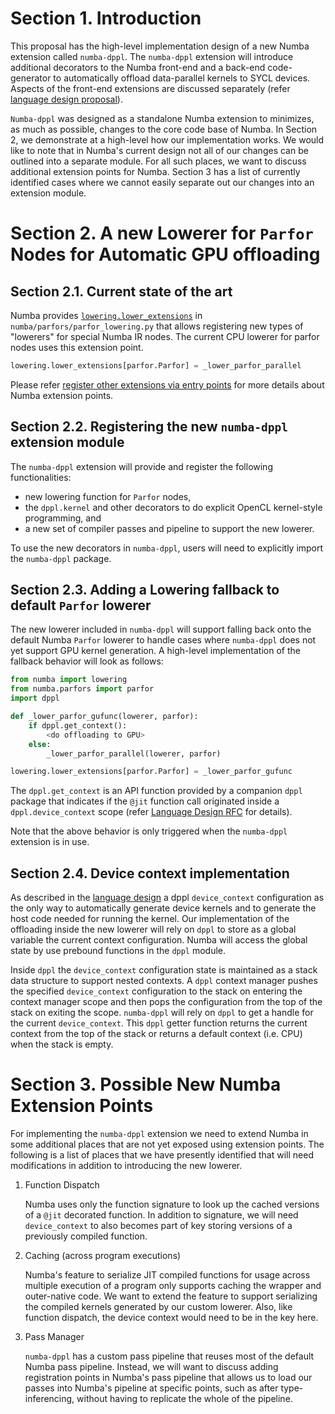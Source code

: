 # Section 1. Introduction

This proposal has the high-level implementation design of a new Numba extension called `numba-dppl`. The `numba-dppl` extension will introduce 
additional decorators to the Numba front-end and a back-end code-generator to automatically offload data-parallel kernels to SYCL devices.
Aspects of the front-end extensions are discussed separately (refer [language design proposal](https://github.com/IntelPython/Numba_Extension_Proposals/blob/master/Language_Design_Proposal.md)).

`Numba-dppl` was designed as a standalone Numba extension to minimizes, as much as possible, changes to the core code base of Numba. In Section 2, we demonstrate at a
high-level how our implementation works. We would like to note that in Numba's current design not all of our changes can be outlined into a separate module. 
For all such places, we want to discuss additional extension points for Numba. Section 3 has a list of currently identified cases where we cannot easily 
separate out our changes into an extension module.

# Section 2. A new Lowerer for `Parfor` Nodes for Automatic GPU offloading

## Section 2.1. Current state of the art

Numba provides [`lowering.lower_extensions`](https://github.com/numba/numba/blob/56fc9d7eeb098002753c13480bcde72dcfe0296c/numba/parfors/parfor_lowering.py#L483)
in `numba/parfors/parfor_lowering.py` that allows registering new types of "lowerers" for special Numba IR nodes. The current CPU lowerer for parfor nodes
uses this extension point. 

```python
lowering.lower_extensions[parfor.Parfor] = _lower_parfor_parallel
```

Please refer [register other extensions via entry points](http://numba.pydata.org/numba-doc/latest/extending/entrypoints.html) for more details about Numba extension points.

## Section 2.2. Registering the new `numba-dppl` extension module

The `numba-dppl` extension will provide and register the following functionalities:

* new lowering function for `Parfor` nodes,
* the `dppl.kernel` and other decorators to do explicit OpenCL kernel-style
  programming, and
* a new set of compiler passes and pipeline to support the new lowerer.

To use the new decorators in `numba-dppl`, users will need to explicitly import the `numba-dppl` package.

## Section 2.3. Adding a Lowering fallback to default `Parfor` lowerer

The new lowerer included in `numba-dppl` will support falling back onto the default Numba `Parfor` lowerer to handle cases where `numba-dppl` does not yet
support GPU kernel generation. A high-level implementation of the fallback behavior will look as follows:

```python
from numba import lowering
from numba.parfors import parfor
import dppl

def _lower_parfor_gufunc(lowerer, parfor):
    if dppl.get_context():
        <do offloading to GPU>
    else:
        _lower_parfor_parallel(lowerer, parfor)

lowering.lower_extensions[parfor.Parfor] = _lower_parfor_gufunc
```

The `dppl.get_context` is an API function provided by a companion `dppl` package that indicates if the `@jit` function call originated inside a
`dppl.device_context` scope (refer [Language Design RFC](https://numba.discourse.group/t/rfc-language-design-for-a-new-back-end-to-automatically-offload-data-parallel-kernels/164) for details).

Note that the above behavior is only triggered when the `numba-dppl` extension is in use.

<!---
### Section 2.1.4. Lowering fallback (Ver.2)

Context manager could change `lowering.lower_extensions[parfor.Parfor]`.
Context manager provides sets its custom lowering function at enter and return
it to the previous state on leave.
--->

## Section 2.4. Device context implementation

As described in the [language design](https://github.com/IntelPython/Numba_Extension_Proposals/blob/master/Language_Design_Proposal.md)
a dppl `device_context` configuration as the only way to automatically generate device kernels and to 
generate the host code needed for running the kernel. Our implementation of the offloading inside the new lowerer will rely on `dppl` to store as a global
variable the current context configuration. Numba will access the global state by use prebound functions in the `dppl` module.

Inside `dppl` the `device_context` configuration state is maintained as a stack data structure to support nested contexts. A `dppl` context manager pushes the
specified `device_context` configuration to the stack on entering the context manager scope and then pops the configuration from the top of the stack on
exiting the scope. `numba-dppl` will rely on `dppl` to get a handle for the current `device_context`. This `dppl` getter function returns the current
context from the top of the stack or returns a default context (i.e. CPU) when the stack is empty.

# Section 3. Possible New Numba Extension Points

For implementing the `numba-dppl` extension we need to extend Numba in some additional places that are not yet exposed using extension points. The following
is a list of places that we have presently identified that will need modifications in addition to introducing the new lowerer.

1. Function Dispatch

    Numba uses only the function signature to look up the cached versions of a
    `@jit` decorated function. In addition to signature, we will need
    `device_context` to also becomes part of key storing versions of a
    previously compiled function.

2. Caching (across program executions)

    Numba's feature to serialize JIT compiled functions for usage across
    multiple execution of a program only supports caching the wrapper and
    outer-native code. We want to extend the feature to support serializing the
    compiled kernels generated by our custom lowerer. Also, like function
    dispatch, the device context would need to be in the key here.

3. Pass Manager

    `numba-dppl` has a custom pass pipeline that reuses most of the default
    Numba pass pipeline. Instead, we will want to discuss adding registration
    points in Numba's pass pipeline that allows us to load our passes into
    Numba's pipeline at specific points, such as after type-inferencing, without
    having to replicate the whole of the pipeline.

<!---
4. Existing passes extending - depends on pass

Scenario: extend only part of Parfor pass, for example not fusing parfors that
can run on GPU with those that can't.

5. jit parameters - not possible now

Scenario: imagine ParallelAccelerator is an extension. Then parallel is foreign
parameter. The same with selecting offloading device via 
parallel={offload: 'gpu'} parameter.
--->


